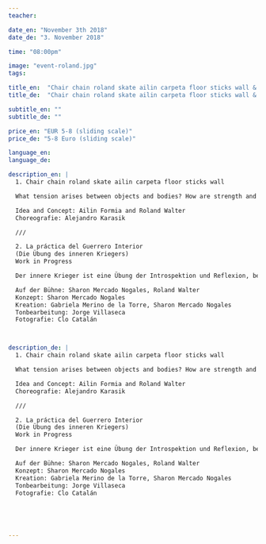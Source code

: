 ```yaml
---
teacher:

date_en: "November 3th 2018"
date_de: "3. November 2018"

time: "08:00pm"

image: "event-roland.jpg"
tags:

title_en:  "Chair chain roland skate ailin carpeta floor sticks wall & La práctica del Guerrero Interior"
title_de:  "Chair chain roland skate ailin carpeta floor sticks wall & La práctica del Guerrero Interior"

subtitle_en: ""
subtitle_de: ""

price_en: "EUR 5-8 (sliding scale)"
price_de: "5-8 Euro (sliding scale)"

language_en:
language_de:

description_en: |
  1. Chair chain roland skate ailin carpeta floor sticks wall  

  What tension arises between objects and bodies? How are strength and resistance explored? Ailin Formia and Roland Walter follow this question in the performance.  

  Idea and Concept: Ailin Formia and Roland Walter  
  Choreografie: Alejandro Karasik  

  ///  

  2. La práctica del Guerrero Interior  
  (Die Übung des inneren Kriegers)  
  Work in Progress  

  Der innere Krieger ist eine Übung der Introspektion und Reflexion, bei der es darum geht die Beziehung zwischen uns mit uns selbst und mit der Umwelt zu Verstehen. Durch diese Begegnung mit uns selbst machen wir Erfahrungen, die uns Ängste überwinden lassen und Offenheit für Neues ermöglichen. So treffen zwei Menschen aus unterschiedlichen Welten aufeinander, die voneinander lernen wollen. Diese Begegnung stellt sich als ein Weg zu Stärke und innerer Weisheit heraus.  

  Auf der Bühne: Sharon Mercado Nogales, Roland Walter  
  Konzept: Sharon Mercado Nogales  
  Kreation: Gabriela Merino de la Torre, Sharon Mercado Nogales  
  Tonbearbeitung: Jorge Villaseca  
  Fotografie: Clo Catalán  



description_de: |
  1. Chair chain roland skate ailin carpeta floor sticks wall  

  What tension arises between objects and bodies? How are strength and resistance explored? Ailin Formia and Roland Walter follow this question in the performance.  

  Idea and Concept: Ailin Formia and Roland Walter  
  Choreografie: Alejandro Karasik  

  ///  

  2. La práctica del Guerrero Interior  
  (Die Übung des inneren Kriegers)  
  Work in Progress  

  Der innere Krieger ist eine Übung der Introspektion und Reflexion, bei der es darum geht die Beziehung zwischen uns mit uns selbst und mit der Umwelt zu Verstehen. Durch diese Begegnung mit uns selbst machen wir Erfahrungen, die uns Ängste überwinden lassen und Offenheit für Neues ermöglichen. So treffen zwei Menschen aus unterschiedlichen Welten aufeinander, die voneinander lernen wollen. Diese Begegnung stellt sich als ein Weg zu Stärke und innerer Weisheit heraus.  

  Auf der Bühne: Sharon Mercado Nogales, Roland Walter  
  Konzept: Sharon Mercado Nogales  
  Kreation: Gabriela Merino de la Torre, Sharon Mercado Nogales  
  Tonbearbeitung: Jorge Villaseca  
  Fotografie: Clo Catalán  


 


---
```

